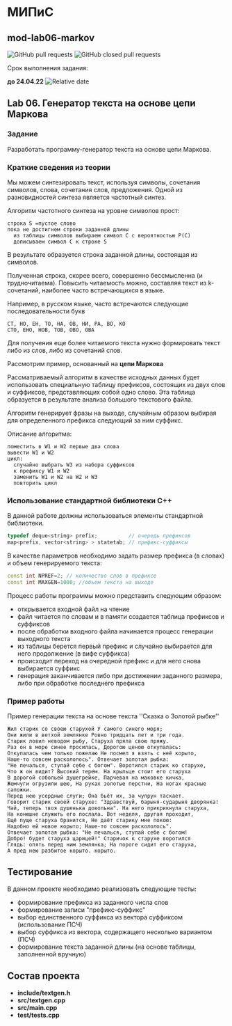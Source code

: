 # МИПиС
## mod-lab06-markov

![GitHub pull requests](https://img.shields.io/github/issues-pr/UNN-IASR/mod-lab06-markov)
![GitHub closed pull requests](https://img.shields.io/github/issues-pr-closed/UNN-IASR/mod-lab06-markov)

Срок выполнения задания:

**до 24.04.22** ![Relative date](https://img.shields.io/date/1650834000)

## Lab 06. Генератор текста на основе цепи Маркова


### Задание

Разработать программу-генератор текста на основе цепи Маркова. 

### Краткие сведения из теории

Мы можем синтезировать текст, используя символы, сочетания символов, слова, сочетания слов, предложения.
Одной из разновидностей синтеза является частотный синтез.

Алгоритм частотного синтеза на уровне символов прост:

```
строка S =пустое слово
пока не достигнем строки заданной длины
  из таблицы символов выбираем символ C с вероятностью P(C)
  дописываем символ C к строке S
```

В результате образуется строка заданной длины, состоящая из символов.

Полученная строка, скорее всего, совершенно бессмысленна (и трудночитаема). Повысить читаемость можно, составляя текст из k-сочетаний, наиболее часто встречающихся в языке.

Например, в русском языке, часто встречаются следующие последовательности букв

```
СТ, НО, ЕН, ТО, НА, ОВ, НИ, РА, ВО, КО
СТО, ЕНО, НОВ, ТОВ, ОВО, ОВА
```

Для получения еще более читаемого текста нужно формировать текст либо из слов, либо из сочетаний слов.

Рассмотрим пример, основанный на **цепи Маркова**

Рассматриваемый алгоритм в качестве исходных данных будет использовать специальную таблицу префиксов, состоящих из двух слов и суффиксов, представляющих собой одно слово. Эта таблица образуется в результате анализа большого текстового файла.

Алгоритм генерирует фразы на выходе, случайным образом выбирая для определенного префикса следующий за ним суффикс.

Описание алгоритма:

```
поместить в W1 и W2 первые два слова
вывести W1 и W2
цикл:
  случайно выбрать W3 из набора суффиксов
  к префиксу W1 и W2
  заменить W1 и W2 на W2 и W3
  повторить цикл
```

### Использование стандартной библиотеки С++

В данной работе должны использоваться элементы стандартной библиотеки.


```c++
typedef deque<string> prefix;          // очередь префиксов
map<prefix, vector<string> > statetab; // префикс-суффиксы
```

В качестве параметров необходимо задать размер префикса (в словах) и объем генерируемого текста:

```c++
const int NPREF=2; // количество слов в префиксе
const int MAXGEN=1000; //объем текста на выходе
```

Процесс работы программы можно представить следующим образом:

- открывается входной файл на чтение
- файл читается по словам и в памяти создается таблица префиксов и суффиксов
- после обработки входного файла начинается процесс генерации выходного текста
- из таблицы берется первый префикс и случайно выбирается для него продолжение (в вифе суффикса)
- происходит переход на очередной префикс и для него снова выбирается суффикс
- генерация заканчивается либо при достижении заданного размера, либо при обработке последнего префикса

### Пример работы


Пример генерации текста на основе текста ''Сказка о Золотой рыбке''

```
Жил старик со своею старухой У самого синего моря; 
Они жили в ветхой землянке Ровно тридцать лет и три года. 
Старик ловил неводом рыбу, Старуха пряла свою пряжу. 
Раз он в море синее просилась, Дорогою ценою откупалась: 
Откупалась чем только пожелаю Не посмел я взять с неё корыто, 
Наше-то совсем раскололось". Отвечает золотая рыбка: 
"Не печалься, ступай себе с богом". Воротился старик ко старухе, 
Что ж он видит? Высокий терем. На крыльце стоит его старуха 
В дорогой собольей душегрейке, Парчевая на маковке кичка, 
Жемчуги огрузили шею, На руках золотые перстни, На ногах красные сапожки. 
Перед нею усердные слуги; Она бьёт их, за чупрун таскает. 
Говорит старик своей старухе: "Здравствуй, барыня-сударыня дворянка! 
Чай, теперь твоя душенька довольна". На него прикрикнула старуха, 
На конюшне служить его послала. Вот неделя, другая проходит, 
Ещё пуще старуха бранится, Не даёт старику мне покою: 
Надобно ей новое корыто; Наше-то совсем раскололось". 
Отвечает золотая рыбка: "Не печалься, ступай себе с богом! 
Добро! будет старуха царицей!" Старичок к старухе воротился 
Глядь: опять перед ним землянка; На пороге сидит его старуха, 
А пред нею разбитое корыто. корыто. 
```

## Тестирование

В данном проекте необходимо реализовать следующие тесты:

- формирование префикса из заданного числа слов
- формирование записи "префикс-суффикс"
- выбор единственного суффикса из вектора суффиксом (использование ПСЧ)
- выбор суффикса из вектора, содержащего несколько вариантом (ПСЧ)
- формирование текста заданной длины (на основе таблицы, заполненной вручную)


## Состав проекта

- **include/textgen.h**
- **src/textgen.cpp**
- **src/main.cpp**
- **test/tests.cpp**




